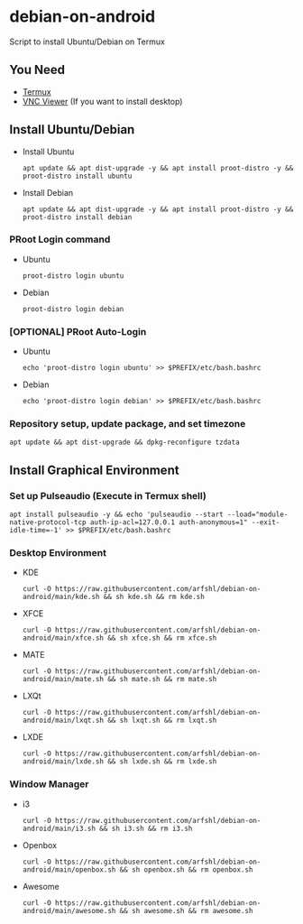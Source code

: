 # debian-on-android
Script to install Ubuntu/Debian on Termux
## You Need
- [Termux](https://github.com/termux/termux-app/releases/)
- [VNC Viewer](https://play.google.com/store/apps/details?id=com.realvnc.viewer.android) (If you want to install desktop)
## Install Ubuntu/Debian
- Install Ubuntu

      apt update && apt dist-upgrade -y && apt install proot-distro -y && proot-distro install ubuntu

- Install Debian

      apt update && apt dist-upgrade -y && apt install proot-distro -y && proot-distro install debian

### PRoot Login command
- Ubuntu

      proot-distro login ubuntu

- Debian

      proot-distro login debian

### [OPTIONAL] PRoot Auto-Login
- Ubuntu

      echo 'proot-distro login ubuntu' >> $PREFIX/etc/bash.bashrc

- Debian

      echo 'proot-distro login debian' >> $PREFIX/etc/bash.bashrc

### Repository setup, update package, and set timezone

    apt update && apt dist-upgrade && dpkg-reconfigure tzdata

## Install Graphical Environment
### Set up Pulseaudio (Execute in Termux shell)

    apt install pulseaudio -y && echo 'pulseaudio --start --load="module-native-protocol-tcp auth-ip-acl=127.0.0.1 auth-anonymous=1" --exit-idle-time=-1' >> $PREFIX/etc/bash.bashrc

### Desktop Environment
- KDE 

      curl -O https://raw.githubusercontent.com/arfshl/debian-on-android/main/kde.sh && sh kde.sh && rm kde.sh

- XFCE

      curl -O https://raw.githubusercontent.com/arfshl/debian-on-android/main/xfce.sh && sh xfce.sh && rm xfce.sh

- MATE

      curl -O https://raw.githubusercontent.com/arfshl/debian-on-android/main/mate.sh && sh mate.sh && rm mate.sh

- LXQt

      curl -O https://raw.githubusercontent.com/arfshl/debian-on-android/main/lxqt.sh && sh lxqt.sh && rm lxqt.sh

- LXDE

      curl -O https://raw.githubusercontent.com/arfshl/debian-on-android/main/lxde.sh && sh lxde.sh && rm lxde.sh

### Window Manager
- i3

      curl -O https://raw.githubusercontent.com/arfshl/debian-on-android/main/i3.sh && sh i3.sh && rm i3.sh

- Openbox 

      curl -O https://raw.githubusercontent.com/arfshl/debian-on-android/main/openbox.sh && sh openbox.sh && rm openbox.sh

- Awesome

      curl -O https://raw.githubusercontent.com/arfshl/debian-on-android/main/awesome.sh && sh awesome.sh && rm awesome.sh

